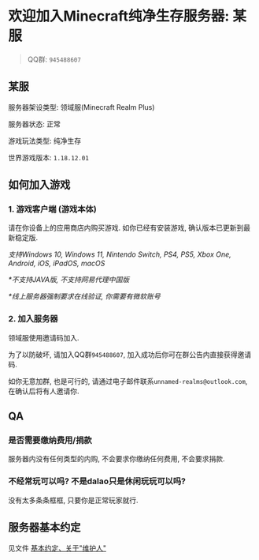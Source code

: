 # 欢迎加入Minecraft纯净生存服务器: 某服

> QQ群: `945488607`

## 某服

服务器架设类型: 领域服(Minecraft Realm Plus)

服务器状态: 正常

游戏玩法类型: 纯净生存

世界游戏版本: `1.18.12.01`


## 如何加入游戏

### 1. 游戏客户端 (游戏本体)

请在你设备上的应用商店内购买游戏. 如你已经有安装游戏, 确认版本已更新到最新稳定版.

*支持Windows 10, Windows 11, Nintendo Switch, PS4, PS5, Xbox One, Android, iOS, iPadOS, macOS*

*\*不支持JAVA版, 不支持网易代理中国版*

*\*线上服务器强制要求在线验证, 你需要有微软账号*

### 2. 加入服务器

领域服使用邀请码加入.

为了以防破坏, 请加入QQ群`945488607`, 加入成功后你可在群公告内直接获得邀请码.

如你无意加群, 也是可行的, 请通过电子邮件联系`unnamed-realms@outlook.com`, 在确认后将有人邀请你.


## QA

### 是否需要缴纳费用/捐款

服务器内没有任何类型的内购, 不会要求你缴纳任何费用, 不会要求捐款.

### 不经常玩可以吗? 不是dalao只是休闲玩玩可以吗?

没有太多条条框框, 只要你是正常玩家就行.

## 服务器基本约定

见文件 [基本约定、关于"维护人"](agreement.md)
